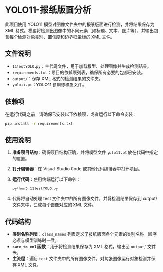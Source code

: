 # YOLO11-报纸版面分析

此项目使用 YOLO11 模型对图像文件夹中的报纸版面进行检测，并将结果保存为 XML 格式。模型将检测出图像中的不同元素（如标题、文本、图片等），并输出包含每个检测对象类别、置信度和边界框坐标的 XML 文件。

## 文件说明

- `11testYOLO.py`：主代码文件，用于加载模型、处理图像并生成检测结果。
- `requirements.txt`：项目的依赖项列表，确保所有必要的包都已安装。
- `output/`：保存 XML 格式的检测结果的文件夹。
- `yolo11.pt`：YOLO11 预训练模型文件。

## 依赖项

在运行代码之前，请确保已安装以下依赖项，或者运行以下命令安装：

```bash
pip install -r requirements.txt
```
## 使用说明

1. **准备项目结构**：确保项目结构正确，并将模型文件 `yolo11.pt` 放在代码中指定的位置。

2. **打开编辑器**：在 Visual Studio Code 或其他代码编辑器中打开项目。

3. **运行代码**：使用终端运行以下命令：
   

   ```bash
   python3 11testYOLO.py
   ```
4. 代码将自动处理 test 文件夹中的所有图像文件，并将检测结果保存到 output/ 文件夹中，生成每个图像对应的 XML 文件。
   
## 代码结构

- **类别名称列表**：`class_names` 列表定义了报纸版面各个元素的类别名称，顺序必须与模型训练时一致。
- **`save_to_xml` 函数**：用于将检测结果保存为 XML 格式，输出至 `output/` 文件夹。
- **主流程**：遍历 `test` 文件夹中的所有图像文件，对每张图像运行对象检测并保存 XML 文件。
